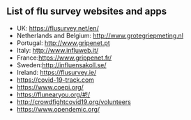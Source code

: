 ## List of flu survey websites and apps
   
  - UK: https://flusurvey.net/en/
  - Netherlands and Belgium: http://www.grotegriepmeting.nl 
  - Portugal: http://www.gripenet.pt 
  - Italy: http://www.influweb.it/
  - France:https://www.grippenet.fr/
  - Sweden:http://influensakoll.se/
  - Ireland: https://flusurvey.ie/
  - https://covid-19-track.com 
  - https://www.coepi.org/
  - https://flunearyou.org/#!/
  - http://crowdfightcovid19.org/volunteers
  - https://www.opendemic.org/
